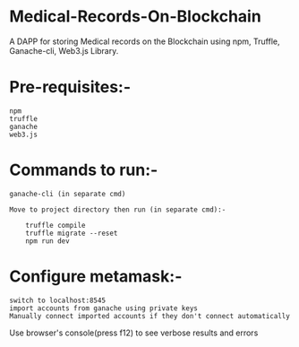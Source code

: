 # Medical-Records-On-Blockchain
A DAPP for storing Medical records on the Blockchain using npm, Truffle, Ganache-cli, Web3.js Library.

# Pre-requisites:- 
    npm
    truffle
    ganache
    web3.js

# Commands to run:-

    ganache-cli (in separate cmd)

    Move to project directory then run (in separate cmd):-
    
        truffle compile
        truffle migrate --reset
        npm run dev


# Configure metamask:-

    switch to localhost:8545
    import accounts from ganache using private keys
    Manually connect imported accounts if they don't connect automatically


Use browser's console(press f12) to see verbose results and errors
